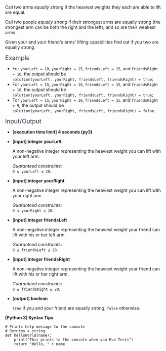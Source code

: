 <p>Call two arms <em>equally strong</em> if the heaviest weights they each are able to lift are equal.</p>
<p>Call two people <em>equally strong</em> if their strongest arms are equally strong (the strongest arm can be both the right and the left), and so are their weakest arms.</p>
<p>Given your and your friend's arms' lifting capabilities find out if you two are equally strong.</p>
<p><span class="markdown--header" style="color:#2b3b52;font-size:1.4em">Example</span></p>
<ul>
<li>For <code>yourLeft = 10</code>, <code>yourRight = 15</code>, <code>friendsLeft = 15</code>, and <code>friendsRight = 10</code>, the output should be<br />
<code>solution(yourLeft, yourRight, friendsLeft, friendsRight) = true</code>;</li>
<li>For <code>yourLeft = 15</code>, <code>yourRight = 10</code>, <code>friendsLeft = 15</code>, and <code>friendsRight = 10</code>, the output should be<br />
<code>solution(yourLeft, yourRight, friendsLeft, friendsRight) = true</code>;</li>
<li>For <code>yourLeft = 15</code>, <code>yourRight = 10</code>, <code>friendsLeft = 15</code>, and <code>friendsRight = 9</code>, the output should be<br />
<code>solution(yourLeft, yourRight, friendsLeft, friendsRight) = false</code>.</li>
</ul>
<p><span class="markdown--header" style="color:#2b3b52;font-size:1.4em">Input/Output</span></p>
<ul>
<li>
<p><strong>[execution time limit] 4 seconds (py3)</strong></p>
</li>
<li>
<p><strong>[input] integer yourLeft</strong></p>
<p>A non-negative integer representing the heaviest weight you can lift with your left arm.</p>
<p><em>Guaranteed constraints:</em><br />
<code>0 ≤ yourLeft ≤ 20</code>.</p>
</li>
<li>
<p><strong>[input] integer yourRight</strong></p>
<p>A non-negative integer representing the heaviest weight you can lift with your right arm.</p>
<p><em>Guaranteed constraints:</em><br />
<code>0 ≤ yourRight ≤ 20</code>.</p>
</li>
<li>
<p><strong>[input] integer friendsLeft</strong></p>
<p>A non-negative integer representing the heaviest weight your friend can lift with his or her left arm.</p>
<p><em>Guaranteed constraints:</em><br />
<code>0 ≤ friendsLeft ≤ 20</code>.</p>
</li>
<li>
<p><strong>[input] integer friendsRight</strong></p>
<p>A non-negative integer representing the heaviest weight your friend can lift with his or her right arm.</p>
<p><em>Guaranteed constraints:</em><br />
<code>0 ≤ friendsRight ≤ 20</code>.</p>
</li>
<li>
<p><strong>[output] boolean</strong></p>
<p><code>true</code> if you and your friend are equally strong, <code>false</code> otherwise.</p>
</li>
</ul>
<p><strong>[Python 3] Syntax Tips</strong></p>
<pre><code class="language-python"><span class="hljs-comment"># Prints help message to the console</span>
<span class="hljs-comment"># Returns a string</span>
<span class="hljs-keyword">def</span> <span class="hljs-title function_">helloWorld</span>(<span class="hljs-params">name</span>):
    <span class="hljs-built_in">print</span>(<span class="hljs-string">"This prints to the console when you Run Tests"</span>)
    <span class="hljs-keyword">return</span> <span class="hljs-string">"Hello, "</span> + name

</code></pre>
